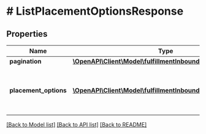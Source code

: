 # # ListPlacementOptionsResponse

## Properties

Name | Type | Description | Notes
------------ | ------------- | ------------- | -------------
**pagination** | [**\OpenAPI\Client\Model\fulfillmentInbound\Pagination**](Pagination.md) |  | [optional]
**placement_options** | [**\OpenAPI\Client\Model\fulfillmentInbound\PlacementOption[]**](PlacementOption.md) | Placement options generated for the inbound plan. |

[[Back to Model list]](../../README.md#models) [[Back to API list]](../../README.md#endpoints) [[Back to README]](../../README.md)

